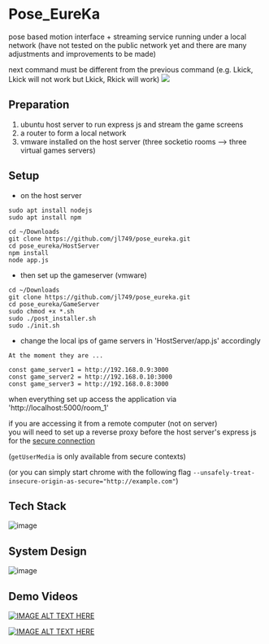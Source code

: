 # Pose_EureKa
pose based motion interface + streaming service running under a local network
(have not tested on the public network yet and there are many adjustments and improvements to be made)


next command must be different from the previous command  (e.g. Lkick, Lkick will not work but Lkick, Rkick will work)
![](https://github.com/jl749/Pose_EureKa/blob/master/1v1_demo.gif)


## Preparation
1) ubuntu host server to run express js and stream the game screens
2) a router to form a local network
3) vmware installed on the host server (three socketio rooms --> three virtual games servers)

## Setup
* on the host server
```
sudo apt install nodejs
sudo apt install npm

cd ~/Downloads
git clone https://github.com/jl749/pose_eureka.git
cd pose_eureka/HostServer
npm install
node app.js
```

* then set up the gameserver (vmware)
```
cd ~/Downloads
git clone https://github.com/jl749/pose_eureka.git
cd pose_eureka/GameServer
sudo chmod +x *.sh
sudo ./post_installer.sh
sudo ./init.sh
```

* change the local ips of game servers in 'HostServer/app.js' accordingly
```
At the moment they are ...

const game_server1 = http://192.168.0.9:3000
const game_server2 = http://192.168.0.10:3000
const game_server3 = http://192.168.0.8:3000
```
when everything set up access the application via 'http://localhost:5000/room_1'

if you are accessing it from a remote computer (not on server) </br>
you will need to set up a reverse proxy before the host server's express js for the [secure connection](https://w3c.github.io/webappsec-secure-contexts/)

(`getUserMedia` is only available from secure contexts)


(or you can simply start chrome with the following flag `--unsafely-treat-insecure-origin-as-secure="http://example.com"`)


## Tech Stack
![image](https://user-images.githubusercontent.com/67103130/144164890-887b67c1-c97d-48f4-a72b-ea5118e73a4c.png)


## System Design
![image](https://user-images.githubusercontent.com/67103130/144165024-fb36e7f2-ceb9-411d-8dd5-8896c0956f41.png)


## Demo Videos
[![IMAGE ALT TEXT HERE](https://img.youtube.com/vi/nO7Ca_bAdnE/0.jpg)](https://youtu.be/nO7Ca_bAdnE)

[![IMAGE ALT TEXT HERE](https://img.youtube.com/vi/4Jr04ehmgc0/0.jpg)](https://youtu.be/4Jr04ehmgc0)

